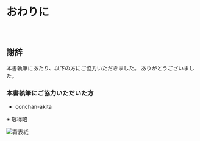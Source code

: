 <div id="sect_title_img_0_0"></div>

<div id="sect_title_text"></div>

# おわりに

<div id="preface"></div>

###### 　


## 謝辞

本書執筆にあたり、以下の方にご協力いただきました。
ありがとうございました。

### 本書執筆にご協力いただいた方

* conchan-akita

※ 敬称略

![背表紙](https://dl.dropboxusercontent.com/s/v6zq4lyp06wo6v7/back_cover.png)
